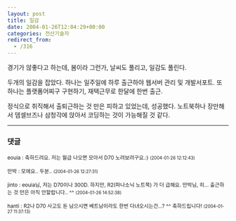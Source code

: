 ```yaml
---
layout: post
title: 일감
date: 2004-01-26T12:04:29+00:00
categories: 전산기술자
redirect_from:
  - /316
---
```


경기가 않좋다고 하는데, 봄이라 그런가, 날씨도 풀리고, 일감도 풀린다.

두개의 일감을 잡았다. 하나는 일주일에 하루 출근하야 웹서버 관리 및 개발서포트. 또 하나는 플랫폼어찌구 구현하기, 재택근무로 한달에 한번 출근.

정식으로 취직해서 출퇴근하는 것 만은 피하고 있었는데, 성공했다. 노트북하나 장만해서 뎀셀브즈나 삼청각에 앉아서 코딩하는 것이 가능해질 것 같다.

* * *

### 댓글



<!--- cmt:658 --->
<!--- mail: --->
<!--- parent:0 --->

<small class=comment>eouia : 축하드려요. 저는 월급 나오면 모아서 D70 노려보려구요.:) <small>(2004-01-26 12:12:43)</small></small>


<!--- cmt:659 --->
<!--- mail: --->
<!--- parent:0 --->

<small class=comment>만박 : 모에요.. 두분.. <small>(2004-01-26 12:27:31)</small></small>


<!--- cmt:660 --->
<!--- mail: --->
<!--- parent:0 --->

<small class=comment>jinto : eouia님, 저는 D70이나 300D. 하지만, R2(파나소닉 노트북) 가 더 급해요. 만박님, 히... 출근하는 것 만은 아직 안할랍니다.. ^^ <small>(2004-01-26 14:52:38)</small></small>


<!--- cmt:661 --->
<!--- mail: --->
<!--- parent:0 --->

<small class=comment>hanti : R2나 D70 사고도 돈 남으시면 베트남이라도 한번 다녀오시는건...? ^^ 축하드립니다! <small>(2004-01-27 11:37:13)</small></small>


